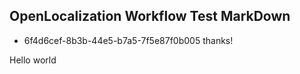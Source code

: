 ## OpenLocalization Workflow Test MarkDown
* 6f4d6cef-8b3b-44e5-b7a5-7f5e87f0b005 
thanks!

Hello world